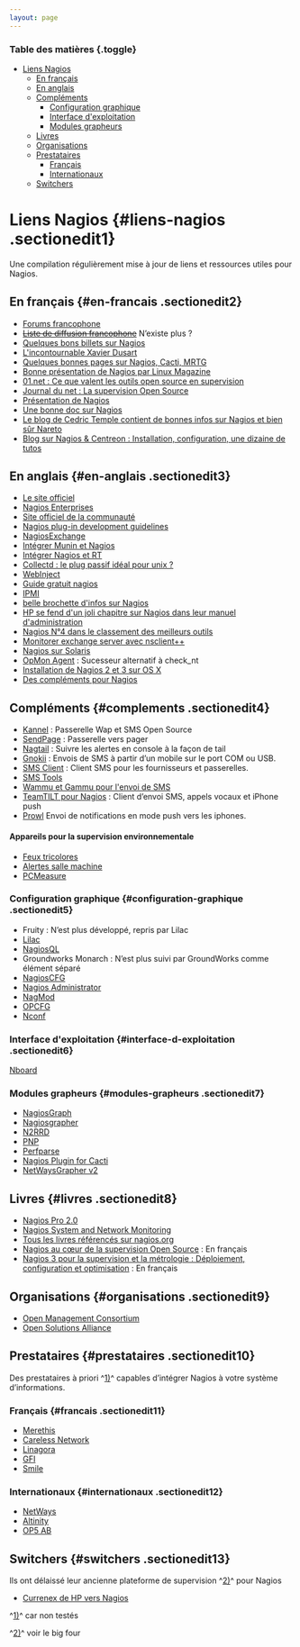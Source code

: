 ```yaml
---
layout: page
---
```


### Table des matières {.toggle}

-   [Liens Nagios](links.html#liens-nagios)
    -   [En français](links.html#en-francais)
    -   [En anglais](links.html#en-anglais)
    -   [Compléments](links.html#complements)
        -   [Configuration
            graphique](links.html#configuration-graphique)
        -   [Interface
            d'exploitation](links.html#interface-d-exploitation)
        -   [Modules grapheurs](links.html#modules-grapheurs)
    -   [Livres](links.html#livres)
    -   [Organisations](links.html#organisations)
    -   [Prestataires](links.html#prestataires)
        -   [Français](links.html#francais)
        -   [Internationaux](links.html#internationaux)
    -   [Switchers](links.html#switchers)

Liens Nagios {#liens-nagios .sectionedit1}
============

Une compilation régulièrement mise à jour de liens et ressources utiles
pour Nagios.

En français {#en-francais .sectionedit2}
-----------

-   [Forums
    francophone](http://forums.bfl-solutions.eu/ "http://forums.bfl-solutions.eu/")
-   ~~[Liste de diffusion
    francophone](http://lists.unixtech.be/cgi-bin/mailman/listinfo/nagios-french "http://lists.unixtech.be/cgi-bin/mailman/listinfo/nagios-french")~~
    N’existe plus ?
-   [Quelques bons billets sur
    Nagios](http://blog.nicolargo.com/nagios-tutoriels-et-documentations "http://blog.nicolargo.com/nagios-tutoriels-et-documentations")
-   [L'incontournable Xavier
    Dusart](http://xavier.dusart.free.fr/ "http://xavier.dusart.free.fr/")
-   [Quelques bonnes pages sur Nagios, Cacti,
    MRTG](http://jacques.soubelet.free.fr/ "http://jacques.soubelet.free.fr/")
-   [Bonne présentation de Nagios par Linux
    Magazine](http://articles.mongueurs.net/magazines/linuxmag65-bis.html "http://articles.mongueurs.net/magazines/linuxmag65-bis.html")
-   [01.net : Ce que valent les outils open source en
    supervision](http://www.01net.com/article/344735.html "http://www.01net.com/article/344735.html")
-   [Journal du net : La supervision Open
    Source](http://www.journaldunet.com/solutions/0502/050208_opensource.shtml "http://www.journaldunet.com/solutions/0502/050208_opensource.shtml")
-   [Présentation de
    Nagios](http://arnofear.free.fr/linux/template.php?tuto=19&page=1 "http://arnofear.free.fr/linux/template.php?tuto=19&page=1")
-   [Une bonne doc sur
    Nagios](http://mathrice.net/rencontres/octobre.2005/nagios.html "http://mathrice.net/rencontres/octobre.2005/nagios.html")
-   [Le blog de Cedric Temple contient de bonnes infos sur Nagios et
    bien sûr
    Nareto](http://cedrictemple.net/dotclear/index.php/tag/nagios "http://cedrictemple.net/dotclear/index.php/tag/nagios")
-   [Blog sur Nagios & Centreon : Installation, configuration, une
    dizaine de
    tutos](http://blog.nicolargo.com/nagios-tutoriels-et-documentations "http://blog.nicolargo.com/nagios-tutoriels-et-documentations")

En anglais {#en-anglais .sectionedit3}
----------

-   [Le site officiel](http://nagios.org "http://nagios.org")
-   [Nagios Enterprises](http://nagios.com "http://nagios.com")
-   [Site officiel de la
    communauté](http://www.nagioscommunity.org/ "http://www.nagioscommunity.org/")
-   [Nagios plug-in development
    guidelines](http://nagiosplug.sourceforge.net/developer-guidelines.html "http://nagiosplug.sourceforge.net/developer-guidelines.html")
-   [NagiosExchange](http://www.nagiosexchange.org/ "http://www.nagiosexchange.org/")
-   [Intégrer Munin et
    Nagios](http://munin.projects.linpro.no/wiki/HowToContactNagios "http://munin.projects.linpro.no/wiki/HowToContactNagios")
-   [Intégrer Nagios et
    RT](http://lists.fsck.com/pipermail/rt-users/2005-June/031775.html "http://lists.fsck.com/pipermail/rt-users/2005-June/031775.html")
-   [Collectd : le plug passif idéal pour unix
    ?](http://collectd.org/ "http://collectd.org/")
-   [WebInject](http://www.webinject.org/ "http://www.webinject.org/")
-   [Guide gratuit
    nagios](http://www.nagiosbook.org/ "http://www.nagiosbook.org/")
-   [IPMI](http://ipmitool.sourceforge.net/ "http://ipmitool.sourceforge.net/")
-   [belle brochette d'infos sur
    Nagios](http://searchenterpriselinux.techtarget.com/generic/0,295582,sid39_gci1251316,00.html "http://searchenterpriselinux.techtarget.com/generic/0,295582,sid39_gci1251316,00.html")
-   [HP se fend d'un joli chapitre sur Nagios dans leur manuel
    d'administration](http://docs.hp.com/en/5991-7402/ch08.html "http://docs.hp.com/en/5991-7402/ch08.html")
-   [Nagios N°4 dans le classement des meilleurs
    outils](http://www.linuxworld.com/news/2007/031207-top-5-security.html "http://www.linuxworld.com/news/2007/031207-top-5-security.html")
-   [Monitorer exchange server avec
    nsclient++](http://nagioswiki.com/wiki/index.php/Nagios_Checks_for_Exchange_Server_200x "http://nagioswiki.com/wiki/index.php/Nagios_Checks_for_Exchange_Server_200x")
-   [Nagios sur
    Solaris](http://www.totkat.org/pages/nagios.shtml "http://www.totkat.org/pages/nagios.shtml")
-   [OpMon
    Agent](http://www.opservices.com.br/index.php?option=com_content&task=view&id=54&Itemid=54 "http://www.opservices.com.br/index.php?option=com_content&task=view&id=54&Itemid=54")
    : Sucesseur alternatif à check\_nt
-   [Installation de Nagios 2 et 3 sur OS
    X](http://www.macworld.com/article/134079/2008/06/nagios.html "http://www.macworld.com/article/134079/2008/06/nagios.html")
-   [Des compléments pour
    Nagios](http://www.opmon.org/ "http://www.opmon.org/")

Compléments {#complements .sectionedit4}
-----------

-   [Kannel](http://www.kannel.org/ "http://www.kannel.org/") :
    Passerelle Wap et SMS Open Source
-   [SendPage](http://sendpage.org/ "http://sendpage.org/") : Passerelle
    vers pager
-   [Nagtail](http://www.vanheusden.com/nagtail/ "http://www.vanheusden.com/nagtail/")
    : Suivre les alertes en console à la façon de tail
-   [Gnokii](http://www.gnokii.org/ "http://www.gnokii.org/") : Envois
    de SMS à partir d’un mobile sur le port COM ou USB.
-   [SMS Client](http://www.smsclient.org/ "http://www.smsclient.org/")
    : Client SMS pour les fournisseurs et passerelles.
-   [SMS
    Tools](http://smstools.meinemullemaus.de/ "http://smstools.meinemullemaus.de/")
-   [Wammu et Gammu pour l'envoi de
    SMS](http://wammu.eu/ "http://wammu.eu/")
-   [TeamTILT pour
    Nagios](http://www.alarmtilt.com/fr/gerez-vos-alertes-nagios-avec-teamtilt.html "http://www.alarmtilt.com/fr/gerez-vos-alertes-nagios-avec-teamtilt.html")
    : Client d’envoi SMS, appels vocaux et iPhone push
-   [Prowl](http://prowl.weks.net/ "http://prowl.weks.net/") Envoi de
    notifications en mode push vers les iphones.

#### Appareils pour la supervision environnementale

-   [Feux
    tricolores](http://avtech.com/Products/Environment_Monitors/Room_Alert_Signal_Tower_A.htm "http://avtech.com/Products/Environment_Monitors/Room_Alert_Signal_Tower_A.htm")
-   [Alertes salle
    machine](http://avtech.com/LP/LP_RMA_1.htm "http://avtech.com/LP/LP_RMA_1.htm")
-   [PCMeasure](http://www.pcmeasure.com/index.php "http://www.pcmeasure.com/index.php")

### Configuration graphique {#configuration-graphique .sectionedit5}

-   Fruity : N’est plus développé, repris par Lilac
-   [Lilac](http://www.lilacplatform.com/lilac/ "http://www.lilacplatform.com/lilac/")
-   [NagiosQL](http://www.nagiosql.org/ "http://www.nagiosql.org/")
-   Groundworks Monarch : N’est plus suivi par GroundWorks comme élément
    séparé
-   [NagiosCFG](http://nagioscfg.sourceforge.net/ "http://nagioscfg.sourceforge.net/")
-   [Nagios
    Administrator](http://www.nagiosadmin.de/ "http://www.nagiosadmin.de/")
-   [NagMod](http://www.barody.ch/ "http://www.barody.ch/")
-   [OPCFG](http://www.opmon.org/project/opcfg "http://www.opmon.org/project/opcfg")
-   [Nconf](http://apps.sourceforge.net/mediawiki/nconf/ "http://apps.sourceforge.net/mediawiki/nconf/")

### Interface d'exploitation {#interface-d-exploitation .sectionedit6}

[Nboard](http://zwhite.github.com/nboard/ "http://zwhite.github.com/nboard/")

### Modules grapheurs {#modules-grapheurs .sectionedit7}

-   [NagiosGraph](http://nagiosgraph.wiki.sourceforge.net/ "http://nagiosgraph.wiki.sourceforge.net/")
-   [Nagiosgrapher](https://www.nagiosforge.org/gf/project/nagiosgrapher/ "https://www.nagiosforge.org/gf/project/nagiosgrapher/")
-   [N2RRD](http://n2rrd.diglinks.com/cgi-bin/trac.cgi "http://n2rrd.diglinks.com/cgi-bin/trac.cgi")
-   [PNP](http://wiki.monitoring-fr.org/addons/pnp "addons:pnp")
-   [Perfparse](http://perfparse.sourceforge.net/ "http://perfparse.sourceforge.net/")
-   [Nagios Plugin for
    Cacti](http://trac2.assembla.com/npc/wiki "http://trac2.assembla.com/npc/wiki")
-   [NetWaysGrapher
    v2](https://www.nagiosforge.org/gf/project/netwaysgrapher/ "https://www.nagiosforge.org/gf/project/netwaysgrapher/")

Livres {#livres .sectionedit8}
------

-   [Nagios Pro
    2.0](http://www.apress.com/book/view/1590596099 "http://www.apress.com/book/view/1590596099")
-   [Nagios System and Network
    Monitoring](http://www.nostarch.com/frameset.php?startat=nagios "http://www.nostarch.com/frameset.php?startat=nagios")
-   [Tous les livres référencés sur
    nagios.org](http://www.nagios.org/propaganda/books/ "http://www.nagios.org/propaganda/books/")
-   [Nagios au cœur de la supervision Open
    Source](http://www.editions-eni.fr/NaGIOS-au-c-oeligur-de-la-supervision-Open-Source---De-l-installation-a-l-optimisation/.4_3a6222cf-b921-41f5-886c-c989f77ba994_0012b5c8-af37-4482-b324-3938a9e72e76_1_0_d9bd8b5e-f324-473f-b1fc-b41b421c950f.html "http://www.editions-eni.fr/NaGIOS-au-c-oeligur-de-la-supervision-Open-Source---De-l-installation-a-l-optimisation/.4_3a6222cf-b921-41f5-886c-c989f77ba994_0012b5c8-af37-4482-b324-3938a9e72e76_1_0_d9bd8b5e-f324-473f-b1fc-b41b421c950f.html")
    : En français
-   [Nagios 3 pour la supervision et la métrologie : Déploiement,
    configuration et
    optimisation](http://www.eyrolles.com/Informatique/Livre/nagios-3-pour-la-supervision-et-la-metrologie-9782212124736 "http://www.eyrolles.com/Informatique/Livre/nagios-3-pour-la-supervision-et-la-metrologie-9782212124736")
    : En français

Organisations {#organisations .sectionedit9}
-------------

-   [Open Management
    Consortium](http://www.open-management.com/ "http://www.open-management.com/")
-   [Open Solutions
    Alliance](http://www.opensolutionsalliance.org/ "http://www.opensolutionsalliance.org/")

Prestataires {#prestataires .sectionedit10}
------------

Des prestataires à priori ^[1)](links.html#fn__1)^ capables d’intégrer
Nagios à votre système d’informations.

### Français {#francais .sectionedit11}

-   [Merethis](http://www.merethis.com/ "http://www.merethis.com/")
-   [Careless
    Network](http://www.careless-network.org/ "http://www.careless-network.org/")
-   [Linagora](http://www.linagora.com/technologies/supervision/_r18.html "http://www.linagora.com/technologies/supervision/_r18.html")
-   [GFI](http://expertise.gfi.fr/index.php?id=221 "http://expertise.gfi.fr/index.php?id=221")
-   [Smile](http://www.smile.fr/content/smile/solutions/sol_systeme_reseaux.htm "http://www.smile.fr/content/smile/solutions/sol_systeme_reseaux.htm")

### Internationaux {#internationaux .sectionedit12}

-   [NetWays](http://www.netways.de/en/home/ "http://www.netways.de/en/home/")
-   [Altinity](http://www.altinity.com/ "http://www.altinity.com/")
-   [OP5 AB](http://www.op5.com/ "http://www.op5.com/")

Switchers {#switchers .sectionedit13}
---------

Ils ont délaissé leur ancienne plateforme de supervision
^[2)](links.html#fn__2)^ pour Nagios

-   [Currenex de HP vers
    Nagios](http://www.eweek.com/article2/0,1759,1842771,00.asp "http://www.eweek.com/article2/0,1759,1842771,00.asp")

^[1)](links.html#fnt__1)^ car non testés

^[2)](links.html#fnt__2)^ voir le big four

